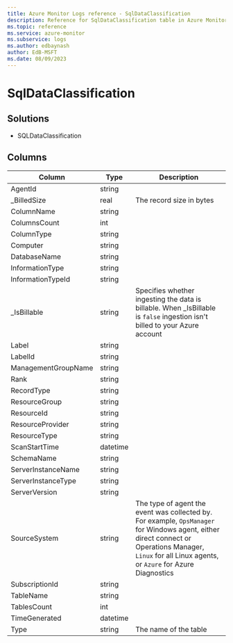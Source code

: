 ```yaml
---
title: Azure Monitor Logs reference - SqlDataClassification
description: Reference for SqlDataClassification table in Azure Monitor Logs.
ms.topic: reference
ms.service: azure-monitor
ms.subservice: logs
ms.author: edbaynash
author: EdB-MSFT
ms.date: 08/09/2023
---
```


# SqlDataClassification



## Solutions

- SQLDataClassification




## Columns

| Column | Type | Description |
|---|---|---|
| AgentId | string |   |
| _BilledSize | real | The record size in bytes |
| ColumnName | string |   |
| ColumnsCount | int |   |
| ColumnType | string |   |
| Computer | string |   |
| DatabaseName | string |   |
| InformationType | string |   |
| InformationTypeId | string |   |
| _IsBillable | string | Specifies whether ingesting the data is billable. When _IsBillable is `false` ingestion isn't billed to your Azure account |
| Label | string |   |
| LabelId | string |   |
| ManagementGroupName | string |   |
| Rank | string |   |
| RecordType | string |   |
| ResourceGroup | string |   |
| ResourceId | string |   |
| ResourceProvider | string |   |
| ResourceType | string |   |
| ScanStartTime | datetime |   |
| SchemaName | string |   |
| ServerInstanceName | string |   |
| ServerInstanceType | string |   |
| ServerVersion | string |   |
| SourceSystem | string | The type of agent the event was collected by. For example, `OpsManager` for Windows agent, either direct connect or Operations Manager, `Linux` for all Linux agents, or `Azure` for Azure Diagnostics |
| SubscriptionId | string |   |
| TableName | string |   |
| TablesCount | int |   |
| TimeGenerated | datetime |   |
| Type | string | The name of the table |
